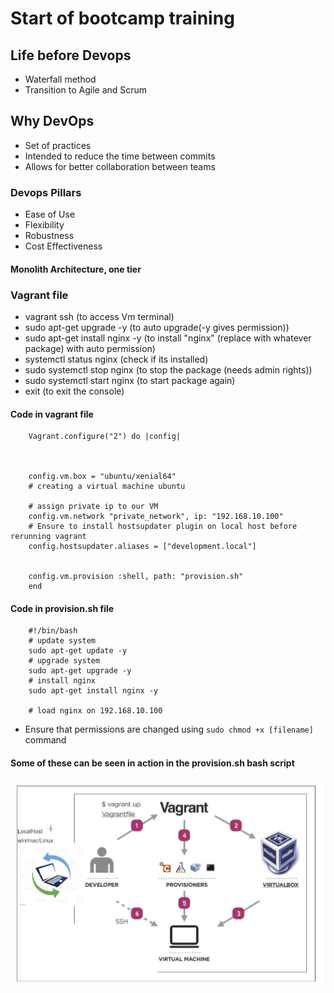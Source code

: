 # Start of bootcamp training
## Life before Devops
- Waterfall method
- Transition to Agile and Scrum
## Why DevOps
- Set of practices
- Intended to reduce the time between commits
- Allows for better collaboration between teams
### Devops Pillars
- Ease of Use
- Flexibility
- Robustness
- Cost Effectiveness
#### Monolith Architecture, one tier
### Vagrant file
- vagrant ssh (to access Vm terminal)
- sudo apt-get upgrade -y (to auto upgrade(-y gives permission))
- sudo apt-get install nginx -y (to install "nginx" (replace with whatever package) with auto permission)
- systemctl status nginx (check if its installed)
- sudo systemctl stop nginx (to stop the package (needs admin rights))
- sudo systemctl start nginx (to start package again)
- exit (to exit the console)

#### Code in vagrant file
```
    Vagrant.configure("2") do |config|



    config.vm.box = "ubuntu/xenial64"
    # creating a virtual machine ubuntu

    # assign private ip to our VM
    config.vm.network "private_network", ip: "192.168.10.100"
    # Ensure to install hostsupdater plugin on local host before rerunning vagrant
    config.hostsupdater.aliases = ["development.local"]


    config.vm.provision :shell, path: "provision.sh"
    end
```
#### Code in provision.sh file
```
    #!/bin/bash
    # update system
    sudo apt-get update -y
    # upgrade system
    sudo apt-get upgrade -y
    # install nginx
    sudo apt-get install nginx -y

    # load nginx on 192.168.10.100
```
- Ensure that permissions are changed using ```sudo chmod +x [filename]``` command
#### Some of these can be seen in action in the provision.sh bash script
![](images/Vag_diagram.png)